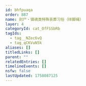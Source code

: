 ```yaml
---
id: bhfpuaqa
order: 887
name: 封尸・镇魂类特殊丧葬习俗（绊脚绳）
layer: 4
categoryId: cat_OfFSSbRb
tagIds:
  - tag__NZec6vQ
  - tag_qCKVuN5k
aliases: []
titledLinks: []
parent: ""
relatedEntries: []
timelineEvents: []
nsfw: false
lastUpdated: 1758087125
---
```


